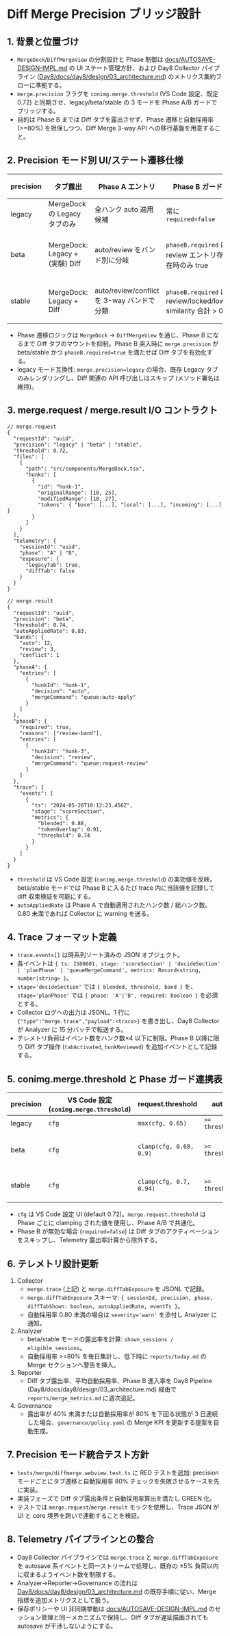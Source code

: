 # Diff Merge Precision ブリッジ設計

## 1. 背景と位置づけ
- `MergeDock`/`DiffMergeView` の分割設計と Phase 制御は [docs/AUTOSAVE-DESIGN-IMPL.md](../AUTOSAVE-DESIGN-IMPL.md) の UI ステート管理方針、および Day8 Collector パイプライン ([Day8/docs/day8/design/03_architecture.md](../../Day8/docs/day8/design/03_architecture.md)) のメトリクス集約フローに準拠する。
- `merge.precision` フラグを `conimg.merge.threshold` (VS Code 設定、既定 0.72) と同期させ、legacy/beta/stable の 3 モードを Phase A/B ガードでブリッジする。
- 目的は Phase B までは Diff タブを露出させず、Phase 遷移と自動採用率 (>=80%) を担保しつつ、Diff Merge 3-way API への移行基盤を用意すること。

## 2. Precision モード別 UI/ステート遷移仕様
| precision | タブ露出 | Phase A エントリ | Phase B ガード | Diff Merge タブ表示条件 | 備考 |
| --- | --- | --- | --- | --- | --- |
| legacy | MergeDock の Legacy タブのみ | 全ハンク auto 適用候補 | 常に `required=false` | 常時非表示 | 既存 UI を保持、Diff API は裏で noop |
| beta | MergeDock: Legacy + (実験) Diff | auto/review をバンド別に分岐 | `phaseB.required` は review エントリ存在時のみ true | Phase B の `required=true` かつ `phaseB.reasons` に `review-band` | フラグ `merge.precision=beta` で Diff タブ表示、Phase A 中は disabled |
| stable | MergeDock: Legacy + Diff | auto/review/conflict を 3-way バンドで分類 | `phaseB.required` は review/locked/low-similarity 合計 > 0 | Phase B 進行時、Phase B ビューを Diff タブで置換 | `phaseB.reasons` に応じて Diff ビューのハイライトモード切替 |

- Phase 遷移ロジックは `MergeDock` → `DiffMergeView` を通じ、Phase B になるまで Diff タブのマウントを抑制。Phase B 突入時に `merge.precision` が beta/stable かつ `phaseB.required=true` を満たせば Diff タブを有効化する。
- legacy モード互換性: `merge.precision=legacy` の場合、既存 Legacy タブのみレンダリングし、Diff 関連の API 呼び出しはスキップ (メソッド署名は維持)。

## 3. merge.request / merge.result I/O コントラクト
```jsonc
// merge.request
{
  "requestId": "uuid",
  "precision": "legacy" | "beta" | "stable",
  "threshold": 0.72,
  "files": [
    {
      "path": "src/components/MergeDock.tsx",
      "hunks": [
        {
          "id": "hunk-1",
          "originalRange": [10, 25],
          "modifiedRange": [10, 27],
          "tokens": { "base": [...], "local": [...], "incoming": [...] }
        }
      ]
    }
  ],
  "telemetry": {
    "sessionId": "uuid",
    "phase": "A" | "B",
    "exposure": {
      "legacyTab": true,
      "diffTab": false
    }
  }
}
```

```jsonc
// merge.result
{
  "requestId": "uuid",
  "precision": "beta",
  "threshold": 0.74,
  "autoAppliedRate": 0.83,
  "bands": {
    "auto": 12,
    "review": 3,
    "conflict": 1
  },
  "phaseA": {
    "entries": [
      {
        "hunkId": "hunk-1",
        "decision": "auto",
        "mergeCommand": "queue:auto-apply"
      }
    ]
  },
  "phaseB": {
    "required": true,
    "reasons": ["review-band"],
    "entries": [
      {
        "hunkId": "hunk-3",
        "decision": "review",
        "mergeCommand": "queue:request-review"
      }
    ]
  },
  "trace": {
    "events": [
      {
        "ts": "2024-05-20T10:12:23.456Z",
        "stage": "scoreSection",
        "metrics": {
          "blended": 0.88,
          "tokenOverlap": 0.91,
          "threshold": 0.74
        }
      }
    ]
  }
}
```

- `threshold` は VS Code 設定 (`conimg.merge.threshold`) の実効値を反映。beta/stable モードでは Phase B に入るたび trace 内に当該値を記録して diff 収束検証を可能にする。
- `autoAppliedRate` は Phase A で自動適用されたハンク数 / 総ハンク数。0.80 未満であれば Collector に warning を送る。

## 4. Trace フォーマット定義
- `trace.events[]` は時系列ソート済みの JSON オブジェクト。
- 各イベントは `{ ts: ISO8601, stage: 'scoreSection' | 'decideSection' | 'planPhase' | 'queueMergeCommand', metrics: Record<string, number|string> }`。
- `stage='decideSection'` では `{ blended, threshold, band }` を、`stage='planPhase'` では `{ phase: 'A'|'B', required: boolean }` を必須とする。
- Collector ログへの出力は JSONL。1 行に `{"type":"merge.trace","payload":<trace>}` を書き出し、Day8 Collector が Analyzer に 15 分バッチで転送する。
- テレメトリ負荷はイベント数をハンク数×4 以下に制限。Phase B 以降に限り Diff タブ操作 (`tabActivated`, `hunkReviewed`) を追加イベントとして記録する。

## 5. conimg.merge.threshold と Phase ガード連携表
| precision | VS Code 設定 (`conimg.merge.threshold`) | request.threshold | auto band | review band | conflict band | Phase B required 条件 |
| --- | --- | --- | --- | --- | --- | --- |
| legacy | `cfg` | `max(cfg, 0.65)` | `>= threshold+0.08` | なし | なし | false |
| beta | `cfg` | `clamp(cfg, 0.68, 0.9)` | `>= threshold+0.05` | `[threshold-0.02, threshold+0.05)` | `< threshold-0.02` またはロック | review band >0 |
| stable | `cfg` | `clamp(cfg, 0.7, 0.94)` | `>= threshold+0.03` | `[threshold-0.01, threshold+0.03)` | `< threshold-0.01` or lock | (review+conflict)>0 |

- `cfg` は VS Code 設定 UI (default 0.72)。`merge.request.threshold` は Phase ごとに clamping された値を使用し、Phase A/B で共通化。
- Phase B が無効な場合 (`required=false`) は Diff タブのアクティベーションをスキップし、Telemetry 露出率計算から除外する。

## 6. テレメトリ設計更新
1. Collector
   - `merge.trace` (上記) と `merge.diffTabExposure` を JSONL で記録。
   - `merge.diffTabExposure` スキーマ: `{ sessionId, precision, phase, diffTabShown: boolean, autoAppliedRate, eventTs }`。
   - 自動採用率 0.80 未満の場合は `severity='warn'` を添付し Analyzer に通知。
2. Analyzer
   - beta/stable モードの露出率を計算: `shown_sessions / eligible_sessions`。
   - 自動採用率 >=80% を毎日集計し、低下時に `reports/today.md` の Merge セクションへ警告を挿入。
3. Reporter
   - Diff タブ露出率、平均自動採用率、Phase B 進入率を Day8 Pipeline (Day8/docs/day8/design/03_architecture.md) 経由で `reports/merge_metrics.md` に週次追記。
4. Governance
   - 露出率が 40% 未満または自動採用率が 80% を下回る状態が 3 日連続した場合、`governance/policy.yaml` の Merge KPI を更新する提案を自動生成。

## 7. Precision モード統合テスト方針
- `tests/merge/diffmerge.webview.test.ts` に RED テストを追加: precision モードごとにタブ遷移と自動採用率 80% チェックを失敗させるケースを先に実装。
- 実装フェーズで Diff タブ露出条件と自動採用率算出を満たし GREEN 化。
- テストでは `merge.request`/`merge.result` モックを使用し、Trace JSON が UI と core 境界を跨いで連動することを検証。

## 8. Telemetry パイプラインとの整合
- Day8 Collector パイプラインでは `merge.trace` と `merge.diffTabExposure` を autosave 系イベントと同一ストリームで処理し、既存の ±5% 負荷以内に収まるようイベント数を制限する。
- Analyzer→Reporter→Governance の流れは [Day8/docs/day8/design/03_architecture.md](../../Day8/docs/day8/design/03_architecture.md) の既存手順に従い、Merge 指標を追加メトリクスとして扱う。
- 保存ポリシーや UI 非同期挙動は [docs/AUTOSAVE-DESIGN-IMPL.md](../AUTOSAVE-DESIGN-IMPL.md) のセッション管理と同一メカニズムで保持し、Diff タブが遅延描画されても autosave が干渉しないようにする。
